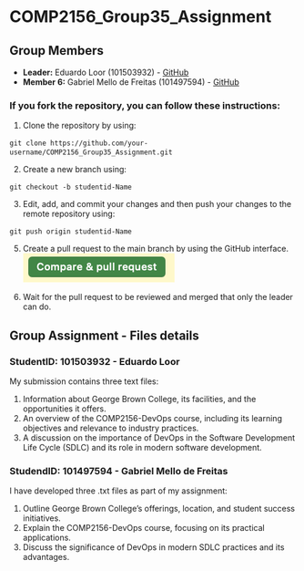 # COMP2156_Group35_Assignment

## Group Members
- **Leader:** Eduardo Loor (101503932) - [GitHub](https://github.com/eduloor17)
- **Member 6:** Gabriel Mello de Freitas (101497594) - [GitHub](https://github.com/thegabrielmfreitas)

### If you fork the repository, you can follow these instructions:
1. Clone the repository by using:
```
git clone https://github.com/your-username/COMP2156_Group35_Assignment.git
```

2. Create a new branch using:
```
git checkout -b studentid-Name
```

3. Edit, add, and commit your changes and then push your changes to the remote repository using:
```
git push origin studentid-Name
```

5. Create a pull request to the main branch by using the GitHub interface.
  ![create new file option](/images/pull-request.png)
 
7. Wait for the pull request to be reviewed and merged that only the leader can do.


## Group Assignment - Files details

### StudentID: 101503932 - Eduardo Loor
My submission contains three text files:
  1. Information about George Brown College, its facilities, and the opportunities it offers.
  2. An overview of the COMP2156-DevOps course, including its learning objectives and relevance to industry practices.
  3. A discussion on the importance of DevOps in the Software Development Life Cycle (SDLC) and its role in modern software development.

### StudendID: 101497594 - Gabriel Mello de Freitas
I have developed three .txt files as part of my assignment:
  1. Outline George Brown College’s offerings, location, and student success initiatives.
  2. Explain the COMP2156-DevOps course, focusing on its practical applications.
  3. Discuss the significance of DevOps in modern SDLC practices and its advantages.

